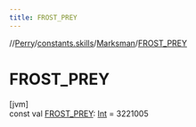 ```yaml
---
title: FROST_PREY
---
```

//[Perry](../../../index.html)/[constants.skills](../index.html)/[Marksman](index.html)/[FROST_PREY](-f-r-o-s-t_-p-r-e-y.html)



# FROST_PREY



[jvm]\
const val [FROST_PREY](-f-r-o-s-t_-p-r-e-y.html): [Int](https://kotlinlang.org/api/latest/jvm/stdlib/kotlin/-int/index.html) = 3221005




